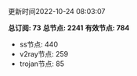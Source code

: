 更新时间2022-10-24 08:03:07

**总订阅: 73**
**总节点: 2241**
**有效节点: 784**
- ss节点: 440
- v2ray节点: 259
- trojan节点: 85
